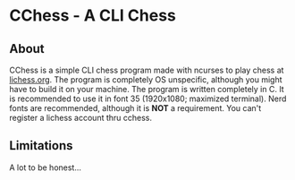 # CChess - A CLI Chess

## About

CChess is a simple CLI chess program made with ncurses to play chess at [lichess.org](https://lichess.org/). The program is completely OS unspecific, although you might have to build it on your machine. The program is written completely in C. It is recommended to use it in font 35 (1920x1080; maximized terminal). Nerd fonts are recommended, although it is **NOT** a requirement. You can't register a lichess account thru cchess.

## Limitations

A lot to be honest...
